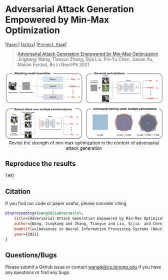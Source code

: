 # Adversarial Attack Generation Empowered by Min-Max Optimization

[[`Paper`]()]
[[`arXiv`](https://arxiv.org/abs/1906.03563)]
[[`Project Page`](http://www.cs.toronto.edu/~wangjk/publications/minmax-adv.html)]

> [Adversarial Attack Generation Empowered by Min-Max Optimization]()  
> Jingkang Wang, Tianyun Zhang, Sijia Liu,  Pin-Yu Chen, Jiacen Xu, Makan Fardad, Bo Li
> NeurIPS 2021  

<div align="center">
    <img src="imgs/revisit-minmax.png" alt><br>
    Revisit the strength of min-max optimization in the context of  adversarial attack generation
</div>

## Reproduce the results 
TBD

## Citation
If you find our code or paper useful, please consider citing
```bibtex
@inproceedings{wang2021adversarial,
    title={Adversarial Attack Generation Empowered by Min-Max Optimization},
    author={Wang, Jingkang and Zhang, Tianyun and Liu, Sijia  and Chen, Pin-Yu and Xu, Jiacen and Fardad, Makan and Li, Bo},
    booktitle={Advances in Neural Information Processing Systems (NeurIPS)},
    year={2021}
}
```

## Questions/Bugs
Please submit a Github issue or contact wangjk@cs.toronto.edu if you have any questions or find any bugs.